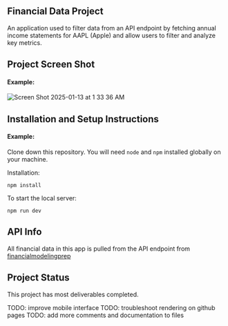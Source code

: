 ## Financial Data Project

An application used to filter data from an API endpoint by fetching annual income statements for AAPL (Apple) and allow users to filter and analyze key metrics.

## Project Screen Shot

#### Example:   

![Screen Shot 2025-01-13 at 1 33 36 AM](https://github.com/user-attachments/assets/e39379e7-1a72-4a55-bd51-9200d5ab99df)

## Installation and Setup Instructions

#### Example:  

Clone down this repository. You will need `node` and `npm` installed globally on your machine.  

Installation:

`npm install`  

To start the local server:

`npm run dev` 

## API Info
All financial data in this app is pulled from the API endpoint from [financialmodelingprep](https://financialmodelingprep.com/api/v3/income-statement/AAPL?period=annual)

## Project Status
This project has most deliverables completed.

TODO: improve mobile interface
TODO: troubleshoot rendering on github pages
TODO: add more comments and documentation to files

